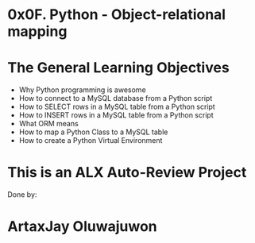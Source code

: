 # 0x0F. Python - Object-relational mapping

# The General Learning Objectives
- Why Python programming is awesome
- How to connect to a MySQL database from a Python script
- How to SELECT rows in a MySQL table from a Python script
- How to INSERT rows in a MySQL table from a Python script
- What ORM means
- How to map a Python Class to a MySQL table
- How to create a Python Virtual Environment

# This is an ALX Auto-Review Project

Done by:

# ArtaxJay Oluwajuwon
